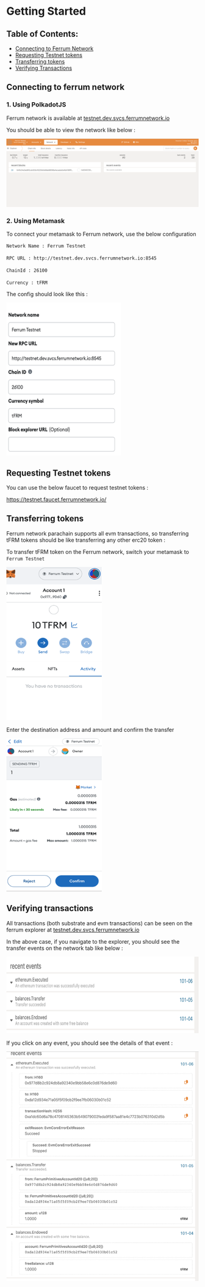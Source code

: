 # Getting Started

## Table of Contents:

* [Connecting to Ferrum Network](#connecting-to-ferrum-network)
* [Requesting Testnet tokens](#requesting-testnet-tokens)
* [Transferring tokens](#transferring-tokens)
* [Verifying Transactions](#verifying-transactions)

## Connecting to ferrum network

### 1. Using PolkadotJS

Ferrum network is available at [testnet.dev.svcs.ferrumnetwork.io](https://polkadot.js.org/apps/?rpc=wss%3A%2F%2Ftestnet.dev.svcs.ferrumnetwork.io#/explorer)

You should be able to view the network like below : 

![Explorer](./images/explorer-example.png "metamask-example")

### 2. Using Metamask

To connect your metamask to Ferrum network, use the below configuration

```
Network Name : Ferrum Testnet

RPC URL : http://testnet.dev.svcs.ferrumnetwork.io:8545

ChainId : 26100

Currency : tFRM
```

The config should look like this :

<img src="./images/ferrum-metamask.png"  width="300" height="400">

## Requesting Testnet tokens

You can use the below faucet to request testnet tokens : 

https://testnet.faucet.ferrumnetwork.io/

## Transferring tokens

Ferrum network parachain supports all evm transactions, so transferring tFRM tokens should be like transferring any other erc20 token :

To transfer tFRM token on the Ferrum network, switch your metamask to `Ferrum Testnet`

<img src="./images/transfer_tokens_1.png"  width="250" height="400">

Enter the destination address and amount and confirm the transfer

<img src="./images/transfer_tokens_2.png"  width="250" height="400">


## Verifying transactions

All transactions (both substrate and evm transactions) can be seen on the ferrum explorer at [testnet.dev.svcs.ferrumnetwork.io](https://polkadot.js.org/apps/?rpc=wss%3A%2F%2Ftestnet.dev.svcs.ferrumnetwork.io#/explorer)

In the above case, if you navigate to the explorer, you should see the transfer events on the network tab like below :

<img src="./images/events_summary.png"  width="650" height="200">

If you click on any event, you should see the details of that event :

<img src="./images/events_details.png"  width="650" height="600">